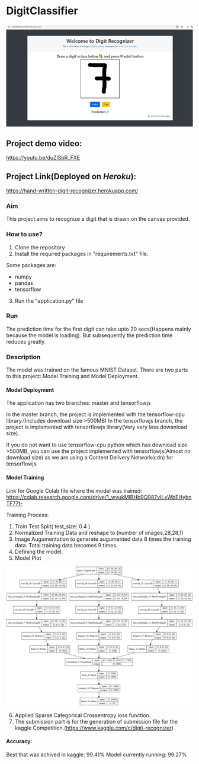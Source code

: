 # DigitClassifier

![Test Image 1](DigitRecognizer.png)

## Project demo video: 
https://youtu.be/duZlSbR_FXE

## Project Link(Deployed on *Heroku*):
https://hand-written-digit-recognizer.herokuapp.com/

### Aim
This project aims to recognize a digit that is drawn on the canvas provided.

### How to use?

1. Clone the repository
2. Install the required packages in "requirements.txt" file. 

Some packages are:

- numpy
- pandas
- tensorflow

3. Run the "application.py" file

### Run
The prediction time for the first digit can take upto 20 secs(Happens mainly because the model is loading). But subsequently the prediction time reduces greatly.

### Description
The model was trained on the famous MNIST Dataset. There are two parts to this project: Model Training and Model Deployment.

#### Model Deployment
The application has two branches: master and tensorflowjs

In the master branch, the project is implemented with the tensorflow-cpu library.(Includes download  size >500MB)
In the tensorflowjs branch, the project is implemented with tensorflowjs library(Very very less dowanload size).

If you do not want to use tensorflow-cpu python which has download size >500MB, you can use the project implemented with tensorflowjs(Almost no download size) as we are using a 
Content Delivery Network(cdn) for tensorflowjs.

#### Model Training

Link for Google Colab file where the model was trained: https://colab.research.google.com/drive/1_wvukMlBHb9Q987vILxWbEHybnTF77t-

Training Process:

1. Train Test Split( test_size: 0.4 )
2. Normalized Training Data and reshape to (number of images,28,28,1)
3. Image Augumentation to generate augumented data 8 times the training data. Total training data becomes 9 times. 
4. Defining the model.
5. Model Plot

<img src="https://github.com/rajtilakls2510/DigitClassifier/blob/master/Model_Architecture.png">

6. Applied Sparse Categorical Crossentropy loss function.
7. The submission part is for the generation of submission file for the kaggle Competition.(https://www.kaggle.com/c/digit-recognizer)

#### Accuracy:

Best that was achived in kaggle: 99.41%
Model currently running: 99.27% 




